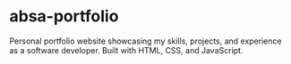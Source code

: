 # absa-portfolio
Personal portfolio website showcasing my skills, projects, and experience as a software developer. Built with HTML, CSS, and JavaScript.
